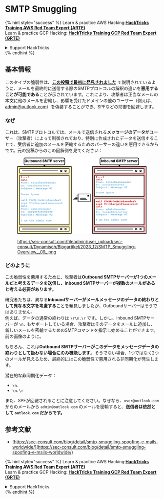 # SMTP Smuggling

{% hint style="success" %}
Learn & practice AWS Hacking:<img src="../../.gitbook/assets/arte.png" alt="" data-size="line">[**HackTricks Training AWS Red Team Expert (ARTE)**](https://training.hacktricks.xyz/courses/arte)<img src="../../.gitbook/assets/arte.png" alt="" data-size="line">\
Learn & practice GCP Hacking: <img src="../../.gitbook/assets/grte.png" alt="" data-size="line">[**HackTricks Training GCP Red Team Expert (GRTE)**<img src="../../.gitbook/assets/grte.png" alt="" data-size="line">](https://training.hacktricks.xyz/courses/grte)

<details>

<summary>Support HackTricks</summary>

* Check the [**subscription plans**](https://github.com/sponsors/carlospolop)!
* **Join the** 💬 [**Discord group**](https://discord.gg/hRep4RUj7f) or the [**telegram group**](https://t.me/peass) or **follow** us on **Twitter** 🐦 [**@hacktricks\_live**](https://twitter.com/hacktricks\_live)**.**
* **Share hacking tricks by submitting PRs to the** [**HackTricks**](https://github.com/carlospolop/hacktricks) and [**HackTricks Cloud**](https://github.com/carlospolop/hacktricks-cloud) github repos.

</details>
{% endhint %}

## 基本情報

このタイプの脆弱性は、[**この投稿で最初に発見されました**](https://sec-consult.com/blog/detail/smtp-smuggling-spoofing-e-mails-worldwide/) で説明されているように、メールを最終的に送信する際のSMTPプロトコルの解釈の違いを**悪用することが可能である**ことが示されています。これにより、攻撃者は正当なメールの本文に他のメールを密輸し、影響を受けたドメインの他のユーザー（例えば、admin@outlook.com）を偽装することができ、SPFなどの防御を回避します。

### なぜ

これは、SMTPプロトコルでは、メールで送信される**メッセージのデータ**がユーザー（攻撃者）によって制御されており、特別に作成されたデータを送信することで、受信者に追加のメールを密輸するためのパーサーの違いを悪用できるからです。元の投稿からのこの図解例を見てください：

<figure><img src="../../.gitbook/assets/image (8) (1) (1).png" alt=""><figcaption><p><a href="https://sec-consult.com/fileadmin/user_upload/sec-consult/Dynamisch/Blogartikel/2023_12/SMTP_Smuggling-Overview__09_.png">https://sec-consult.com/fileadmin/user_upload/sec-consult/Dynamisch/Blogartikel/2023_12/SMTP_Smuggling-Overview__09_.png</a></p></figcaption></figure>

### どのように

この脆弱性を悪用するために、攻撃者は**Outbound SMTPサーバーが1つのメールだと考えるデータを送信し、Inbound SMTPサーバーが複数のメールがあると考える必要があります**。

研究者たちは、異なる**Inboundサーバーがメールメッセージのデータの終わりとして異なる文字を考慮する**ことを発見しましたが、Outboundサーバーはそうではありません。\
例えば、データの通常の終わりは `\r\n.\r` です。しかし、Inbound SMTPサーバーが `\n.` もサポートしている場合、攻撃者はそのデータをメールに追加し、新しいメールを密輸するためのSMTPコマンドを指示し始めることができます。前の画像のように。

もちろん、これは**Outbound SMTPサーバーがこのデータをメッセージデータの終わりとして扱わない場合にのみ機能します**。そうでない場合、1つではなく2つのメールが見えるため、最終的にはこの脆弱性で悪用される非同期化が発生します。

潜在的な非同期化データ：

* `\n.`
* `\n.\r`

また、SPFが回避されることに注意してください。なぜなら、`user@outlook.com` からのメールから `admin@outlook.com` のメールを密輸すると、**送信者は依然として `outlook.com` だからです。**

## **参考文献**

* [https://sec-consult.com/blog/detail/smtp-smuggling-spoofing-e-mails-worldwide/](https://sec-consult.com/blog/detail/smtp-smuggling-spoofing-e-mails-worldwide/)

{% hint style="success" %}
Learn & practice AWS Hacking:<img src="../../.gitbook/assets/arte.png" alt="" data-size="line">[**HackTricks Training AWS Red Team Expert (ARTE)**](https://training.hacktricks.xyz/courses/arte)<img src="../../.gitbook/assets/arte.png" alt="" data-size="line">\
Learn & practice GCP Hacking: <img src="../../.gitbook/assets/grte.png" alt="" data-size="line">[**HackTricks Training GCP Red Team Expert (GRTE)**<img src="../../.gitbook/assets/grte.png" alt="" data-size="line">](https://training.hacktricks.xyz/courses/grte)

<details>

<summary>Support HackTricks</summary>

* Check the [**subscription plans**](https://github.com/sponsors/carlospolop)!
* **Join the** 💬 [**Discord group**](https://discord.gg/hRep4RUj7f) or the [**telegram group**](https://t.me/peass) or **follow** us on **Twitter** 🐦 [**@hacktricks\_live**](https://twitter.com/hacktricks\_live)**.**
* **Share hacking tricks by submitting PRs to the** [**HackTricks**](https://github.com/carlospolop/hacktricks) and [**HackTricks Cloud**](https://github.com/carlospolop/hacktricks-cloud) github repos.

</details>
{% endhint %}
